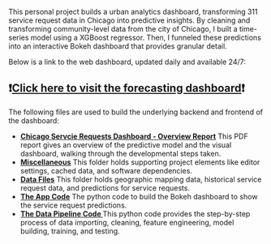 This personal project builds a urban analytics dashboard, transforming 311 service request data in Chicago into predictive insights.
By cleaning and transforming community-level data from the city of Chicago, I built a time-series model using a XGBoost regressor. 
Then, I funneled these predictions into an interactive Bokeh dashboard that provides granular detail. 

Below is a link to the web dashboard, updated daily and available 24/7:

## ❗[Click here to visit the forecasting dashboard](https://chicago-service-dashboard.onrender.com/app)❗


The following files are used to build the underlying backend and frontend of the dashboard:
- **[Chicago Servcie Requests Dashboard - Overview Report](https://github.com/dominickyacono/chicago-service-dashboard/blob/main/Chicago%20Servcie%20Requests%20Dashboard%20-%20Overview%20Report.pdf)**
  This PDF report gives an overview of the predictive model and the visual dashboard, walking through the developmental steps taken.
- **[Miscellaneous](https://github.com/dominickyacono/chicago-service-dashboard/main/miscellaneous)**
  This folder holds supporting project elements like editor settings, cached data, and software dependencies.
- **[Data Files](https://github.com/dominickyacono/chicago-service-dashboard/main/data_file)**
  This folder holds geographic mapping data, historical service request data, and predictions for service requests.
- **[The App Code](https://github.com/dominickyacono/chicago-service-dashboard/main/app.py)**
  The python code to build the Bokeh dashboard to show the service request predictions.
- **[The Data Pipeline Code ](https://github.com/dominickyacono/chicago-service-dashboard/main/pipeline.py)**
  This python code provides the step-by-step process of data importing, cleaning, feature engineering, model building, training, and testing.

  
  

